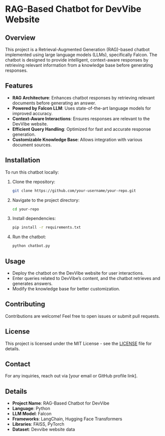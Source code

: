 # RAG-Based Chatbot for DevVibe Website

## Overview
This project is a Retrieval-Augmented Generation (RAG)-based chatbot implemented using large language models (LLMs), specifically Falcon. The chatbot is designed to provide intelligent, context-aware responses by retrieving relevant information from a knowledge base before generating responses.

## Features
- **RAG Architecture**: Enhances chatbot responses by retrieving relevant documents before generating an answer.
- **Powered by Falcon LLM**: Uses state-of-the-art language models for improved accuracy.
- **Context-Aware Interactions**: Ensures responses are relevant to the DevVibe website.
- **Efficient Query Handling**: Optimized for fast and accurate response generation.
- **Customizable Knowledge Base**: Allows integration with various document sources.

## Installation
To run this chatbot locally:
1. Clone the repository:
   ```sh
   git clone https://github.com/your-username/your-repo.git
   ```
2. Navigate to the project directory:
   ```sh
   cd your-repo
   ```
3. Install dependencies:
   ```sh
   pip install -r requirements.txt
   ```
4. Run the chatbot:
   ```sh
   python chatbot.py
   ```

## Usage
- Deploy the chatbot on the DevVibe website for user interactions.
- Enter queries related to DevVibe’s content, and the chatbot retrieves and generates answers.
- Modify the knowledge base for better customization.

## Contributing
Contributions are welcome! Feel free to open issues or submit pull requests.

## License
This project is licensed under the MIT License - see the [LICENSE](LICENSE) file for details.

## Contact
For any inquiries, reach out via [your email or GitHub profile link].

## Details
- **Project Name**: RAG-Based Chatbot for DevVibe
- **Language**: Python
- **LLM Model**: Falcon
- **Frameworks**: LangChain, Hugging Face Transformers
- **Libraries**: FAISS, PyTorch
- **Dataset**: Devvibe website data

